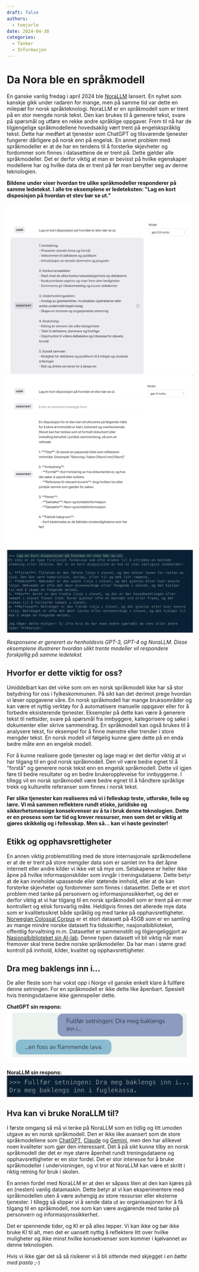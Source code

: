 ```yaml
---
draft: false
authors:
  - tomjarle
date: 2024-04-30
categories:
  - Tanker
  - Informasjon
---
```


# Da Nora ble en språkmodell
En ganske vanlig fredag i april 2024 ble [NoraLLM](https://huggingface.co/norallm) lansert. En nyhet som kanskje gikk under radaren for mange, men på samme tid var dette en milepæl for norsk språkteknologi. NoraLLM er en språkmodell som er trent på en stor mengde norsk tekst. Den kan brukes til å generere tekst, svare på spørsmål og utføre en rekke andre språklige oppgaver. Frem til nå har de tilgjengelige språkmodellene hovedsaklig vært trent på engelskspråklig tekst. Dette har medført at tjenester som ChatGPT og tilsvarende tjenester fungerer dårligere på norsk enn på engelsk. En annet problem med språkmodeller er at de har en tendens til å forsterke skjevheter og fordommer som finnes i datasettene de er trent på. Dette gjelder alle språkmodeller. Det er derfor viktig at man er bevisst på hvilke egenskaper modellene har og hvilke data de er trent på før man benytter seg av denne teknologien.

**Bildene under viser hvordan tre ulike språkmodeller responderer på samme ledetekst. I alle tre eksemplene er ledeteksten: "Lag en kort disposisjon på hvordan et stev bør se ut."**

![OpenAI om Stev](./images/Artikler/DaNoraBleLLM/Stev_GPT3.png)
![OpenAI om Stev](./images/Artikler/DaNoraBleLLM/Stev_GPT4.png)
![OpenAI om Stev](./images/Artikler/DaNoraBleLLM/Stev_Nora.png)

*Responsene er generert av henholdsvis GPT-3, GPT-4 og NoraLLM.  Disse eksemplene illustrerer hvordan ulikt trente modeller vil respondere forskjellig på samme ledetekst.*

## Hvorfor er dette viktig for oss?
Umiddelbart kan det virke som om en norsk språkmodell ikke har så stor betydning for oss i fylkeskommunen. På sikt kan det derimot prege hvordan vi løser oppgavene våre. En norsk språkmodell har mange bruksområder og kan være et nyttig verktøy for å automatisere manuelle oppgaver eller for å forbedre eksisterende tjenester. Eksempler på dette kan være å generere tekst til nettsider, svare på spørsmål fra innbyggere, kategorisere og søke i dokumenter eller skrive sammendrag. En språkmodell kan også brukes til å analysere tekst, for eksempel for å finne mønstre eller trender i store mengder tekst. En norsk modell vil følgelig kunne gjøre dette på en enda bedre måte enn en engelsk modell.

For å kunne realisere gode tjenester og lage magi er det derfor viktig at vi har tilgang til en god norsk språkmodell. Den vil være bedre egnet til å "forstå" og generere norsk tekst enn en engelsk språkmodell. Dette vil igjen føre til bedre resultater og en bedre brukeropplevelse for innbyggerne. I tillegg vil en norsk språkmodell være bedre egnet til å håndtere språklige trekk og kulturelle referanser som finnes i norsk tekst.

**Før slike tjenester kan realiseres må vi i felleskap teste, utforske, feile og lære. Vi må sammen reflektere rundt etiske, juridiske og sikkerhetsmessige konsekvenser av å ta i bruk denne teknologien. Dette er en prosess som tar tid og krever ressurser, men som det er viktig at gjøres skikkelig og i fellesskap. Men så... kan vi høste gevinster!**

## Etikk og opphavsrettigheter
En annen viktig problemstilling med de store internasjonale språkmodellene er at de er trent på store mengder data som er samlet inn fra det åpne internett eller andre kilder vi ikke vet så mye om. Selskapene er heller ikke åpne på hvilke informasjonskilder som inngår i treningsdataene. Dette betyr at de kan inneholde upassende eller støtende innhold, eller at de kan forsterke skjevheter og fordommer som finnes i datasettet. Dette er et stort problem med tanke på personvern og informasjonssikkerhet, og det er derfor viktig at vi har tilgang til en norsk språkmodell som er trent på en mer kontrollert og etisk forsvarlig måte. Heldigvis finnes det allerede mye data som er kvalitetssikret både språklig og med tanke på opphavsrettigheter. [Norwegian Colossal Corpus](https://ai.nb.no/datasets/) er et stort datasett på 45GB som er en samling av mange mindre norske datasett fra tidsskrifter, nasjonalbiblioteket, offentlig forvaltning m.m. Datasettet er sammenstillt og tilgjengeliggjort av [Nasjonalbiblioteket sin AI-lab](https://ai.nb.no/). Denne typen datasett vil bli viktig når man fremover skal trene bedre norske språkmodeller. Da har man i større grad kontroll på innhold, kilder, kvalitet og opphavsrettigheter.

## Dra meg baklengs inn i...
De aller fleste som har vokst opp i Norge vil ganske enkelt klare å fullføre denne setningen. For en språkmodell er ikke dette like åpenbart. Spesielt hvis treningsdataene ikke gjennspeiler dette.

**ChatGPT sin respons:**
![Fuglekassa](./images/Artikler/DaNoraBleLLM/ChatVTFK_Fuglekassa.png)

**NoraLLM sin respons:**
![Fuglekassa](./images/Artikler/DaNoraBleLLM/Nora_Fuglekassa.png)

## Hva kan vi bruke NoraLLM til?
I første omgang så må vi tenke på NoraLLM som en tidlig og litt umoden utgave av en norsk språkmodell. Den er ikke like avansert som de store språkmodellene som [ChatGPT](https://openai.com/chatgpt), [Claude](https://www.anthropic.com/claude) og [Gemini](https://deepmind.google/technologies/gemini/#introduction), men den har allikevel noen kvaliteter som gjør den interessant. Det å på sikt kunne tilby en norsk språkmodell der det er mye større åpenhet rundt treningsdataene og opphavsrettigheter er en stor fordel. Det er stor interesse for å bruke språkmodeller i undervisningen, og vi tror at NoraLLM kan være et skritt i riktig retning for bruk i skolen.

En annen fordel med NoraLLM er at den er såpass liten at den kan kjøres på en (nesten) vanlig datamaskin. Dette betyr at vi kan eksperimentere med språkmodellen uten å være avhengig av store ressurser eller eksterne tjenester. I tillegg så slipper vi å sende data ut av organisasjonen for å få tilgang til en språkmodell, noe som kan være avgjørende med tanke på personvern og informasjonssikkerhet.

Det er spennende tider, og KI er på alles lepper. Vi kan ikke og bør ikke bruke KI til alt, men det er uansett nyttig å reflektere litt over hvilke muligheter og ikke minst hvilke konsekvenser som kommer i kjølvannet av denne teknologien.

Hvis vi ikke gjør det så så risikerer vi å bli sittende med skjegget i _en bøtte med pasta_ ;-)

